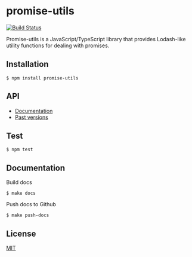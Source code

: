 promise-utils
=============

[![Build Status](https://circleci.com/gh/blend/promise-utils.svg?style=shield)](https://circleci.com/gh/blend/promise-utils)

Promise-utils is a JavaScript/TypeScript library that provides
Lodash-like utility functions for dealing with promises.

## Installation

```
$ npm install promise-utils
```

## API

- [Documentation][2]
- [Past versions][3]

## Test

```
$ npm test
```

## Documentation

Build docs
```
$ make docs
```

Push docs to Github
```
$ make push-docs
```

## License

[MIT](LICENSE)

[1]: https://blend.github.io/promise-utils
[2]: https://blend.github.io/promise-utils/latest/
[3]: https://blend.github.io/promise-utils/versions.html
